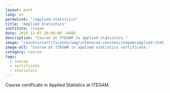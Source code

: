 ```yaml
---
layout: post
lang: en
permalink: "/applied-statistics"
title: "Applied Statistics"
institute: itegam
date: 2016-11-07 18:00:00 -0400
description: "Course at ITEGAM in applied statistics."
image: "/assets/certificates/img/intensive-courses/itegam/applied-statistics/front-pt.jpg"
image-alt: "Course at ITEGAM in applied statistics certificate."
category: course
tags:
  - course
  - certificate
  - statistics
---
```


Course certificate in Applied Statistics at ITEGAM.
